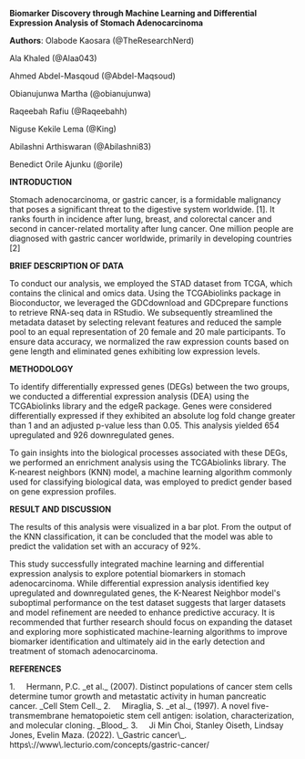 **Biomarker Discovery through Machine Learning and Differential Expression Analysis of Stomach Adenocarcinoma**

**Authors**: Olabode Kaosara (@TheResearchNerd)

Ala Khaled (@Alaa043)

Ahmed Abdel-Masqoud (@Abdel-Maqsoud)

Obianujunwa Martha (@obianujunwa)

Raqeebah Rafiu (@Raqeebahh)

Niguse Kekile Lema (@King)

Abilashni Arthiswaran (@Abilashni83)

Benedict Orile Ajunku (@orile)

**INTRODUCTION**

Stomach adenocarcinoma, or gastric cancer, is a formidable malignancy that poses a significant threat to the digestive system worldwide. \[1]. It ranks fourth in incidence after lung, breast, and colorectal cancer and second in cancer-related mortality after lung cancer. One million people are diagnosed with gastric cancer worldwide, primarily in developing countries \[2]

**BRIEF DESCRIPTION OF DATA**

To conduct our analysis, we employed the STAD dataset from TCGA, which contains the clinical and omics data. Using the TCGAbiolinks package in Bioconductor, we leveraged the GDCdownload and GDCprepare functions to retrieve RNA-seq data in RStudio. We subsequently streamlined the metadata dataset by selecting relevant features and reduced the sample pool to an equal representation of 20 female and 20 male participants. To ensure data accuracy, we normalized the raw expression counts based on gene length and eliminated genes exhibiting low expression levels.

**METHODOLOGY**

To identify differentially expressed genes (DEGs) between the two groups, we conducted a differential expression analysis (DEA) using the TCGAbiolinks library and the edgeR package. Genes were considered differentially expressed if they exhibited an absolute log fold change greater than 1 and an adjusted p-value less than 0.05. This analysis yielded 654 upregulated and 926 downregulated genes.

To gain insights into the biological processes associated with these DEGs, we performed an enrichment analysis using the TCGAbiolinks library. The K-nearest neighbors (KNN) model, a machine learning algorithm commonly used for classifying biological data, was employed to predict gender based on gene expression profiles.

**RESULT AND DISCUSSION**

The results of this analysis were visualized in a bar plot. From the output of the KNN classification, it can be concluded that the model was able to predict the validation set with an accuracy of 92%.

This study successfully integrated machine learning and differential expression analysis to explore potential biomarkers in stomach adenocarcinoma. While differential expression analysis identified key upregulated and downregulated genes, the K-Nearest Neighbor model's suboptimal performance on the test dataset suggests that larger datasets and model refinement are needed to enhance predictive accuracy. It is recommended that further research should focus on expanding the dataset and exploring more sophisticated machine-learning algorithms to improve biomarker identification and ultimately aid in the early detection and treatment of stomach adenocarcinoma.

**REFERENCES**

<!--[if !supportLists]-->1.     <!--[endif]-->Hermann, P.C. _et al._ (2007). Distinct populations of cancer stem cells determine tumor growth and metastatic activity in human pancreatic cancer. _Cell Stem Cell._

<!--[if !supportLists]-->2.     <!--[endif]-->Miraglia, S. _et al._ (1997). A novel five-transmembrane hematopoietic stem cell antigen: isolation, characterization, and molecular cloning. _Blood_.

<!--[if !supportLists]-->3.     <!--[endif]-->Ji Min Choi, Stanley Oiseth, Lindsay Jones, Evelin Maza. (2022). \_Gastric cancer\_. https\://www\.lecturio.com/concepts/gastric-cancer/
